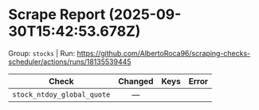 # Scrape Report (2025-09-30T15:42:53.678Z)

Group: `stocks`  |  Run: https://github.com/AlbertoRoca96/scraping-checks-scheduler/actions/runs/18135539445

| Check | Changed | Keys | Error |
|---|:---:|:--|:--|
| `stock_ntdoy_global_quote` | — |  |  |
